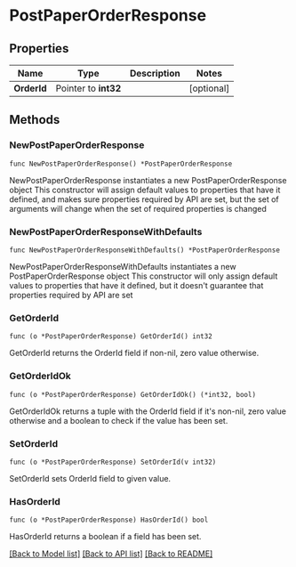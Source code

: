 # PostPaperOrderResponse

## Properties

Name | Type | Description | Notes
------------ | ------------- | ------------- | -------------
**OrderId** | Pointer to **int32** |  | [optional] 

## Methods

### NewPostPaperOrderResponse

`func NewPostPaperOrderResponse() *PostPaperOrderResponse`

NewPostPaperOrderResponse instantiates a new PostPaperOrderResponse object
This constructor will assign default values to properties that have it defined,
and makes sure properties required by API are set, but the set of arguments
will change when the set of required properties is changed

### NewPostPaperOrderResponseWithDefaults

`func NewPostPaperOrderResponseWithDefaults() *PostPaperOrderResponse`

NewPostPaperOrderResponseWithDefaults instantiates a new PostPaperOrderResponse object
This constructor will only assign default values to properties that have it defined,
but it doesn't guarantee that properties required by API are set

### GetOrderId

`func (o *PostPaperOrderResponse) GetOrderId() int32`

GetOrderId returns the OrderId field if non-nil, zero value otherwise.

### GetOrderIdOk

`func (o *PostPaperOrderResponse) GetOrderIdOk() (*int32, bool)`

GetOrderIdOk returns a tuple with the OrderId field if it's non-nil, zero value otherwise
and a boolean to check if the value has been set.

### SetOrderId

`func (o *PostPaperOrderResponse) SetOrderId(v int32)`

SetOrderId sets OrderId field to given value.

### HasOrderId

`func (o *PostPaperOrderResponse) HasOrderId() bool`

HasOrderId returns a boolean if a field has been set.


[[Back to Model list]](../README.md#documentation-for-models) [[Back to API list]](../README.md#documentation-for-api-endpoints) [[Back to README]](../README.md)


